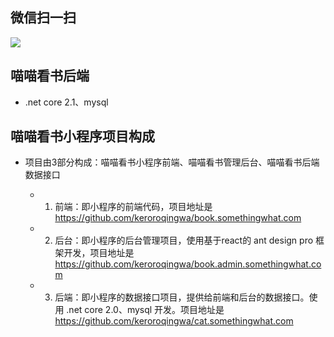 
## 微信扫一扫
<img src="https://book.somethingwhat.com/images/qr_miaomiaobook.png?1"/>


## 喵喵看书后端
- .net core 2.1、mysql


## 喵喵看书小程序项目构成

- 项目由3部分构成：喵喵看书小程序前端、喵喵看书管理后台、喵喵看书后端数据接口

  - 1. 前端：即小程序的前端代码，项目地址是 https://github.com/keroroqingwa/book.somethingwhat.com
  - 2. 后台：即小程序的后台管理项目，使用基于react的 ant design pro 框架开发，项目地址是       https://github.com/keroroqingwa/book.admin.somethingwhat.com
  - 3. 后端：即小程序的数据接口项目，提供给前端和后台的数据接口。使用 .net core 2.0、mysql 开发。项目地址是 https://github.com/keroroqingwa/cat.somethingwhat.com
  
